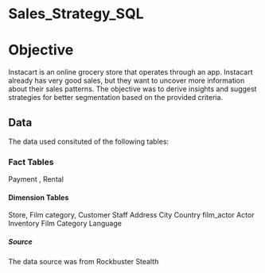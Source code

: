 # Sales_Strategy_SQL

# Objective
Instacart is an online grocery store that operates through an app. Instacart already has very good sales, but they want to uncover more information about their sales patterns. The objective was to derive insights and suggest strategies for better segmentation based on the provided criteria.

## Data
The data used consituted of the following tables:

### Fact Tables
Payment , Rental

#### Dimension Tables
Store,
Film category,
Customer
Staff
Address
City
Country
film_actor
Actor
Inventory
Film
Category
Language

##### Source
The data source was from Rockbuster Stealth
